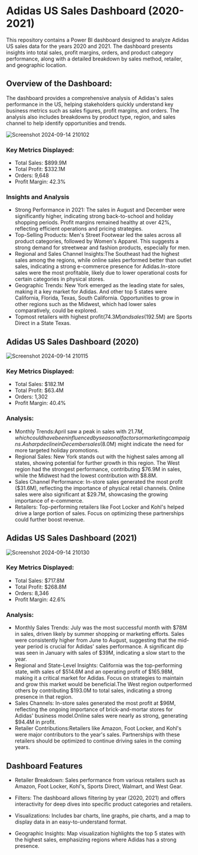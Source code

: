 # Adidas US Sales Dashboard (2020-2021)
This repository contains a Power BI dashboard designed to analyze Adidas US sales data for the years 2020 and 2021. The dashboard presents insights into total sales, profit margins, orders, and product category performance, along with a detailed breakdown by sales method, retailer, and geographic location.

## Overview of the Dashboard:
The dashboard provides a comprehensive analysis of Adidas's sales performance in the US, helping stakeholders quickly understand key business metrics such as sales figures, profit margins, and orders. The analysis also includes breakdowns by product type, region, and sales channel to help identify opportunities and trends.

![Screenshot 2024-09-14 210102](https://github.com/user-attachments/assets/4f03f9d8-8dc0-42cb-a2b6-be5f430eddb9)

### Key Metrics Displayed:
- Total Sales: $899.9M
- Total Profit: $332.1M
- Orders: 9,648
- Profit Margin: 42.3%

### Insights and Analysis
- Strong Performance in 2021: The sales in August and December were significantly higher, indicating strong back-to-school and holiday shopping periods.
Profit margins remained healthy at over 42%, reflecting efficient operations and pricing strategies.
- Top-Selling Products: Men's Street Footwear led the sales across all product categories, followed by Women's Apparel. This suggests a strong demand for streetwear and fashion products, especially for men.
- Regional and Sales Channel Insights:The Southeast had the highest sales among the regions, while online sales performed better than outlet sales, indicating a strong e-commerce presence for Adidas.In-store sales were the most profitable, likely due to lower operational costs for certain categories in physical stores.
- Geographic Trends: New York emerged as the leading state for sales, making it a key market for Adidas. And other top 5 states were California, Florida, Texas, South California. Opportunities to grow in other regions such as the Midwest, which had lower sales comparatively, could be explored.
- Topmost retailers with highest profit($74.3M) and sales($192.5M) are Sports Direct in a State Texas.

## Adidas US Sales Dashboard (2020)
![Screenshot 2024-09-14 210115](https://github.com/user-attachments/assets/578e71ce-df40-4fed-8fc0-bfefcdf34f3b)

### Key Metrics Displayed:
- Total Sales: $182.1M
- Total Profit: $63.4M
- Orders: 1,302
- Profit Margin: 40.4%

### Analysis:
- Monthly Trends:April saw a peak in sales with $21.7M, which could have been influenced by seasonal factors or marketing campaigns. A sharp decline in December sales ($8.0M) might indicate the need for more targeted holiday promotions.
- Regional Sales: New York stands out with the highest sales among all states, showing potential for further growth in this region. The West region had the strongest performance, contributing $76.9M in sales, while the Midwest had the lowest contribution with $8.8M.
- Sales Channel Performance: In-store sales generated the most profit ($31.6M), reflecting the importance of physical retail channels. Online sales were also significant at $29.7M, showcasing the growing importance of e-commerce.
- Retailers: Top-performing retailers like Foot Locker and Kohl's helped drive a large portion of sales. Focus on optimizing these partnerships could further boost revenue.

## Adidas US Sales Dashboard (2021)
![Screenshot 2024-09-14 210130](https://github.com/user-attachments/assets/63a044e1-43a5-4c96-af28-3e0b27f1feb6)

### Key Metrics Displayed:
- Total Sales: $717.8M
- Total Profit: $268.8M
- Orders: 8,346
- Profit Margin: 42.6%

### Analysis:
-  Monthly Sales Trends: July was the most successful month with $78M in sales, driven likely by summer shopping or marketing efforts. Sales were consistently higher from June to August, suggesting that the mid-year period is crucial for Adidas' sales performance. A significant dip was seen in January with sales of $39M, indicating a slow start to the year.
- Regional and State-Level Insights: California was the top-performing state, with sales of $514.6M and an operating profit of $165.98M, making it a critical market for Adidas. Focus on strategies to maintain and grow this market would be beneficial.The West region outperformed others by contributing $193.0M to total sales, indicating a strong presence in that region.
- Sales Channels: In-store sales generated the most profit at $96M, reflecting the ongoing importance of brick-and-mortar stores for Adidas' business model.Online sales were nearly as strong, generating $94.4M in profit. 
- Retailer Contributions:Retailers like Amazon, Foot Locker, and Kohl's were major contributors to the year's sales. Partnerships with these retailers should be optimized to continue driving sales in the coming years.

## Dashboard Features
- Retailer Breakdown: Sales performance from various retailers such as Amazon, Foot Locker, Kohl's, Sports Direct, Walmart, and West Gear.

- Filters: The dashboard allows filtering by year (2020, 2021) and offers interactivity for deep dives into specific product categories and retailers.

- Visualizations: Includes bar charts, line graphs, pie charts, and a map to display data in an easy-to-understand format.

- Geographic Insights: Map visualization highlights the top 5 states with the highest sales, emphasizing regions where Adidas has a strong presence.


